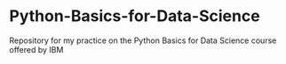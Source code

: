# Python-Basics-for-Data-Science

Repository for my practice on the Python Basics for Data Science course offered by IBM
